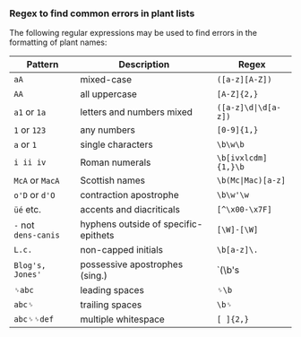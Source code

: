 ### Regex to find common errors in plant lists

The following regular expressions may be used to find errors in the formatting of plant names:

Pattern | Description | Regex
--------|-------------|------
`aA` | mixed-case | `([a-z][A-Z])`
`AA` | all uppercase | `[A-Z]{2,}`
`a1` or `1a` | letters and numbers mixed | `([a-z]\d\|\d[a-z])`
`1` or `123` | any numbers | `[0-9]{1,}`
`a` or `1` | single characters | `\b\w\b`
`i ii iv` | Roman numerals | `\b[ivxlcdm]{1,}\b`
`McA` or `MacA` | Scottish names | `\b(Mc\|Mac)[a-z]`
`o'D` or `d'O` | contraction apostrophe | `\b\w'\w`
 `üé` etc. | accents and diacriticals | `[^\x00-\x7F]`
` - ` not<br>`dens-canis` | hyphens outside of specific-epithets | `[\W]-[\W]`
`L.c.` | non-capped initials | `\b[a-z]\.`
`Blog's, Jones'` | possessive apostrophes (sing.) | `(\b's|s\b')`
`␠abc` | leading spaces | `␠\b`
`abc␠` | trailing spaces | `\b␠`
`abc␠␠def` | multiple whitespace | `[ ]{2,}`
